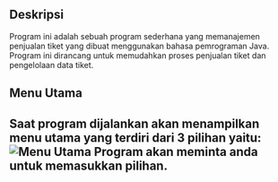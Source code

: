 ## Deskripsi
Program ini adalah sebuah program sederhana yang memanajemen penjualan tiket yang dibuat menggunakan bahasa pemrograman Java. Program ini dirancang untuk memudahkan proses penjualan tiket dan pengelolaan data tiket.

## Menu Utama
Saat program dijalankan akan menampilkan menu utama yang terdiri dari 3 pilihan yaitu:
![Menu Utama](https://github.com/user-attachments/assets/0b9b1c41-dd43-4afa-9f3c-1df72dfaccf2)
Program akan meminta anda untuk memasukkan pilihan. 
- 
